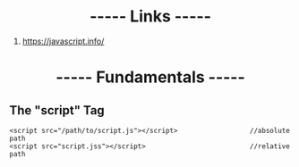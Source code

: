 <h1 align=center>----- Links -----</h1>

1. https://javascript.info/

<h1 align=center>----- Fundamentals -----</h1>

## The "script" Tag

    <script src="/path/to/script.js"></script>                  //absolute path
    <script src="script.jss"></script>                          //relative path
